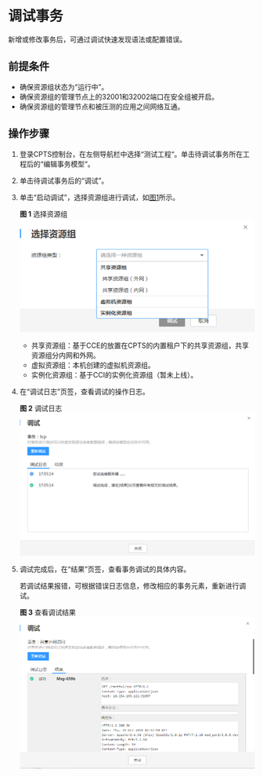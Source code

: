 # 调试事务<a name="cpts_01_0027"></a>

新增或修改事务后，可通过调试快速发现语法或配置错误。

## 前提条件<a name="section1416618206593"></a>

-   确保资源组状态为“运行中”。
-   确保资源组的管理节点上的32001和32002端口在安全组被开启。
-   确保资源组的管理节点和被压测的应用之间网络互通。

## 操作步骤<a name="section17168739161219"></a>

1.  登录CPTS控制台，在左侧导航栏中选择“测试工程“。单击待调试事务所在工程后的“编辑事务模型“。
2.  单击待调试事务后的“调试”。
3.  单击“启动调试”，选择资源组进行调试，如[图1](#fig12991031110)所示。

    **图 1**  选择资源组<a name="fig12991031110"></a>  
    ![](figures/选择资源组.png "选择资源组")

    -   共享资源组：基于CCE的放置在CPTS的内置租户下的共享资源组，共享资源组分内网和外网。
    -   虚拟资源组：本机创建的虚拟机资源组。
    -   实例化资源组：基于CCI的实例化资源组（暂未上线）。

4.  在“调试日志”页签，查看调试的操作日志。

    **图 2**  调试日志<a name="fig446101154314"></a>  
    ![](figures/调试日志.png "调试日志")

5.  调试完成后，在“结果”页签，查看事务调试的具体内容。

    若调试结果报错，可根据错误日志信息，修改相应的事务元素，重新进行调试。

    **图 3**  查看调试结果<a name="fig35739014420"></a>  
    ![](figures/查看调试结果.png "查看调试结果")


